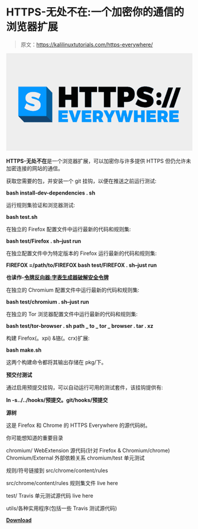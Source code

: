 # HTTPS-无处不在:一个加密你的通信的浏览器扩展

> 原文：<https://kalilinuxtutorials.com/https-everywhere/>

[![HTTPS-Everywhere : A Browser Extension That Encrypts Your Communications](img//c560690d212beb4cf7ad93818f6d99cc.png "HTTPS-Everywhere : A Browser Extension That Encrypts Your Communications")](https://1.bp.blogspot.com/-xzwL44vSpCc/XnzNmt8ogSI/AAAAAAAAFo4/Hzc61LePmoYWYi0Wbz7OOEUyXhxvuiVqACLcBGAsYHQ/s1600/https-everywhere%25281%2529.png)

**HTTPS-无处不在**是一个浏览器扩展，可以加密你与许多提供 HTTPS 但仍允许未加密连接的网站的通信。

获取您需要的包，并安装一个 git 挂钩，以便在推送之前运行测试:

**bash install-dev-dependencies . sh**

运行规则集验证和浏览器测试:

**bash test.sh**

在独立的 Firefox 配置文件中运行最新的代码和规则集:

**bash test/Firefox . sh–just run**

在独立配置文件中为特定版本的 Firefox 运行最新的代码和规则集:

**FIREFOX =/path/to/FIREFOX bash test/FIREFOX . sh–just run**

**也读作-[令牌反向器:字表生成器破解安全令牌](https://kalilinuxtutorials.com/token-reverser/)**

在独立的 Chromium 配置文件中运行最新的代码和规则集:

**bash test/chromium . sh–just run**

在独立的 Tor 浏览器配置文件中运行最新的代码和规则集:

**bash test/tor-browser . sh path _ to _ tor _ browser . tar . xz**

构建 Firefox(。xpi) &铬(。crx)扩展:

**bash make.sh**

这两个构建命令都将其输出存储在 pkg/下。

**预交付测试**

通过启用预提交挂钩，可以自动运行可用的测试套件，该挂钩提供有:

**ln -s../../hooks/预提交。git/hooks/预提交**

**源树**

这是 Firefox 和 Chrome 的 HTTPS Everywhere 的源代码树。

你可能想知道的重要目录

chromium/ WebExtension 源代码(针对 Firefox & Chromium/chrome)
Chromium/External 外部依赖关系
chromium/test 单元测试

规则/符号链接到 src/chrome/content/rules

src/chrome/content/rules 规则集文件 live here

test/ Travis 单元测试源代码 live here

utils/各种实用程序(包括一些 Travis 测试源代码)

[**Download**](https://github.com/EFForg/https-everywhere)